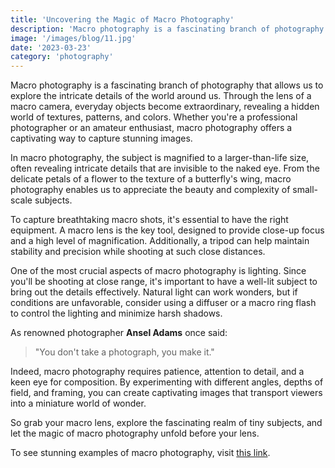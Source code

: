 ```yaml
---
title: 'Uncovering the Magic of Macro Photography'
description: 'Macro photography is a fascinating branch of photography that allows us to explore the intricate details of the world around us'
image: '/images/blog/11.jpg'
date: '2023-03-23'
category: 'photography'
---
```


Macro photography is a fascinating branch of photography that allows us to explore the intricate details of the world around us. Through the lens of a macro camera, everyday objects become extraordinary, revealing a hidden world of textures, patterns, and colors. Whether you're a professional photographer or an amateur enthusiast, macro photography offers a captivating way to capture stunning images.

In macro photography, the subject is magnified to a larger-than-life size, often revealing intricate details that are invisible to the naked eye. From the delicate petals of a flower to the texture of a butterfly's wing, macro photography enables us to appreciate the beauty and complexity of small-scale subjects.

To capture breathtaking macro shots, it's essential to have the right equipment. A macro lens is the key tool, designed to provide close-up focus and a high level of magnification. Additionally, a tripod can help maintain stability and precision while shooting at such close distances.

One of the most crucial aspects of macro photography is lighting. Since you'll be shooting at close range, it's important to have a well-lit subject to bring out the details effectively. Natural light can work wonders, but if conditions are unfavorable, consider using a diffuser or a macro ring flash to control the lighting and minimize harsh shadows.

As renowned photographer **Ansel Adams** once said:

> "You don't take a photograph, you make it."

Indeed, macro photography requires patience, attention to detail, and a keen eye for composition. By experimenting with different angles, depths of field, and framing, you can create captivating images that transport viewers into a miniature world of wonder.

So grab your macro lens, explore the fascinating realm of tiny subjects, and let the magic of macro photography unfold before your lens.

To see stunning examples of macro photography, visit [this link](#!).
